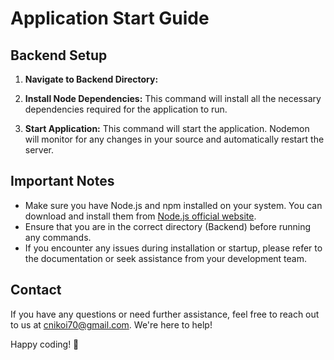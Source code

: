 # Application Start Guide

## Backend Setup

1. **Navigate to Backend Directory:**

2. **Install Node Dependencies:**
This command will install all the necessary dependencies required for the application to run.

3. **Start Application:**
This command will start the application. Nodemon will monitor for any changes in your source and automatically restart the server.

## Important Notes

- Make sure you have Node.js and npm installed on your system. You can download and install them from [Node.js official website](https://nodejs.org/).
- Ensure that you are in the correct directory (Backend) before running any commands.
- If you encounter any issues during installation or startup, please refer to the documentation or seek assistance from your development team.

## Contact

If you have any questions or need further assistance, feel free to reach out to us at [cnikoi70@gmail.com](mailto:cnikoi70@gmail.com). We're here to help!

Happy coding! 🚀

